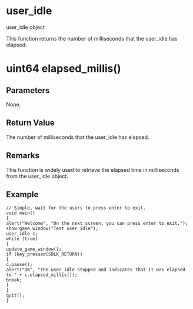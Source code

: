 # user_idle

user_idle object

  


This function returns the number of milliseconds that the user_idle has elapsed.

# uint64 elapsed_millis()

## Parameters

None.

## Return Value

The number of milliseconds that the user_idle has elapsed.

## Remarks

This function is widely used to retrieve the elapsed time in milliseconds from the user_idle object.

## Example


```
// Simple, wait for the users to press enter to exit.
void main()
{
alert("Welcome", "On the next screen, you can press enter to exit.");
show_game_window("Test user_idle");
user_idle c;
while (true)
{
update_game_window();
if (key_pressed(SDLK_RETURN))
{
c.pause();
alert("OK", "The user_idle stopped and indicates that it was elapsed to " + c.elapsed_millis());
break;
}
}
quit();
}

```
